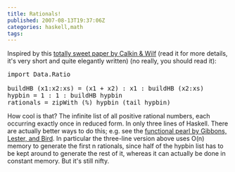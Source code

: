 ```yaml
---
title: Rationals!
published: 2007-08-13T19:37:06Z
categories: haskell,math
tags: 
---
```


Inspired by this <a href="http://www.lacim.uqam.ca/~plouffe/OEIS/citations/recounting.pdf">totally sweet paper by Calkin &amp; Wilf</a> (read it for more details, it's very short and quite elegantly written) (no really, you should read it):
<pre>
import Data.Ratio

buildHB (x1:x2:xs) = (x1 + x2) : x1 : buildHB (x2:xs)
hypbin = 1 : 1 : buildHB hypbin
rationals = zipWith (%) hypbin (tail hypbin)</pre>
How cool is that?  The infinite list of all positive rational numbers, each occurring exactly once in reduced form.  In only three lines of Haskell.  There are actually better ways to do this; e.g. see the <a href="http://web.comlab.ox.ac.uk/oucl/work/jeremy.gibbons/publications/rationals.pdf">functional pearl by Gibbons, Lester, and Bird</a>.  In particular the three-line version above uses O(n) memory to generate the first n rationals, since half of the hypbin list has to be kept around to generate the rest of it, whereas it can actually be done in constant memory.  But it's still nifty.

